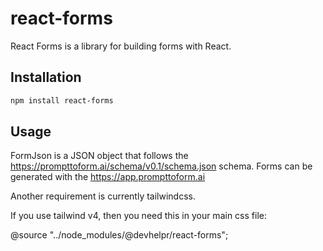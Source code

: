 # react-forms

React Forms is a library for building forms with React.

## Installation

```bash
npm install react-forms
```

## Usage

<FormRenderer formJson={...} />

FormJson is a JSON object that follows the https://prompttoform.ai/schema/v0.1/schema.json schema. Forms can be generated with the https://app.prompttoform.ai

Another requirement is currently tailwindcss.

If you use tailwind v4, then you need this in your main css file:

@source "../node_modules/@devhelpr/react-forms";


